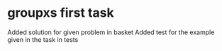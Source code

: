 # groupxs first task
Added solution for given problem in basket
Added test for the example given in the task in tests
